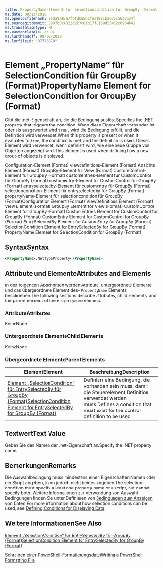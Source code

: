 ```yaml
---
title: PropertyName-Element für selectioncondition für GroupBy (Format) | Microsoft-Dokumentation
ms.date: 09/13/2016
ms.openlocfilehash: 8ada9a8ca7fbfdba5b2fea1881b2670c56a71d4f
ms.sourcegitcommit: 0907b8c6322d2c7c61b17f8168d53452c8964b41
ms.translationtype: MT
ms.contentlocale: de-DE
ms.lasthandoff: 08/05/2020
ms.locfileid: "87773078"
---
```

# <a name="propertyname-element-for-selectioncondition-for-groupby-format"></a><span data-ttu-id="2c67a-102">Element „PropertyName“ für SelectionCondition für GroupBy (Format)</span><span class="sxs-lookup"><span data-stu-id="2c67a-102">PropertyName Element for SelectionCondition for GroupBy (Format)</span></span>

<span data-ttu-id="2c67a-103">Gibt die .net-Eigenschaft an, die die Bedingung auslöst.</span><span class="sxs-lookup"><span data-stu-id="2c67a-103">Specifies the .NET property that triggers the condition.</span></span> <span data-ttu-id="2c67a-104">Wenn diese Eigenschaft vorhanden ist oder als ausgewertet wird `true` , wird die Bedingung erfüllt, und die Definition wird verwendet.</span><span class="sxs-lookup"><span data-stu-id="2c67a-104">When this property is present or when it evaluates to `true`, the condition is met, and the definition is used.</span></span> <span data-ttu-id="2c67a-105">Dieses Element wird verwendet, wenn definiert wird, wie eine neue Gruppe von Objekten angezeigt wird.</span><span class="sxs-lookup"><span data-stu-id="2c67a-105">This element is used when defining how a new group of objects is displayed.</span></span>

<span data-ttu-id="2c67a-106">Configuration-Element (Format) viewdefinitions-Element (Format) Ansichts Element (Format) GroupBy-Element für View (Format) CustomControl-Element für GroupBy (Format) customentries-Element für CustomControl für GroupBy (Format) customentry-Element für CustomControl für GroupBy (Format) entryselectedby-Element für customentry für GroupBy (Format) selectioncondition-Element für entryselectedby für GroupBy (Format) propertyName-Element für selectioncondition für GroupBy (Format)</span><span class="sxs-lookup"><span data-stu-id="2c67a-106">Configuration Element (Format) ViewDefinitions Element (Format) View Element (Format) GroupBy Element for View (Format) CustomControl Element for GroupBy (Format) CustomEntries Element for CustomControl for GroupBy (Format) CustomEntry Element for CustomControl for GroupBy (Format) EntrySelectedBy Element for CustomEntry for GroupBy (Format) SelectionCondition Element for EntrySelectedBy for GroupBy (Format) PropertyName Element for SelectionCondition for GroupBy (Format)</span></span>

## <a name="syntax"></a><span data-ttu-id="2c67a-107">Syntax</span><span class="sxs-lookup"><span data-stu-id="2c67a-107">Syntax</span></span>

```xml
<PropertyName>.NetTypeProperty</PropertyName>
```

## <a name="attributes-and-elements"></a><span data-ttu-id="2c67a-108">Attribute und Elemente</span><span class="sxs-lookup"><span data-stu-id="2c67a-108">Attributes and Elements</span></span>

<span data-ttu-id="2c67a-109">In den folgenden Abschnitten werden Attribute, untergeordnete Elemente und das übergeordnete Element des- `PropertyName` Elements beschrieben.</span><span class="sxs-lookup"><span data-stu-id="2c67a-109">The following sections describe attributes, child elements, and the parent element of the `PropertyName` element.</span></span>

### <a name="attributes"></a><span data-ttu-id="2c67a-110">Attribute</span><span class="sxs-lookup"><span data-stu-id="2c67a-110">Attributes</span></span>

<span data-ttu-id="2c67a-111">Keine</span><span class="sxs-lookup"><span data-stu-id="2c67a-111">None.</span></span>

### <a name="child-elements"></a><span data-ttu-id="2c67a-112">Untergeordnete Elemente</span><span class="sxs-lookup"><span data-stu-id="2c67a-112">Child Elements</span></span>

<span data-ttu-id="2c67a-113">Keine</span><span class="sxs-lookup"><span data-stu-id="2c67a-113">None.</span></span>

### <a name="parent-elements"></a><span data-ttu-id="2c67a-114">Übergeordnete Elemente</span><span class="sxs-lookup"><span data-stu-id="2c67a-114">Parent Elements</span></span>

|<span data-ttu-id="2c67a-115">Element</span><span class="sxs-lookup"><span data-stu-id="2c67a-115">Element</span></span>|<span data-ttu-id="2c67a-116">Beschreibung</span><span class="sxs-lookup"><span data-stu-id="2c67a-116">Description</span></span>|
|-------------|-----------------|
|[<span data-ttu-id="2c67a-117">Element „SelectionCondition“ für EntrySelectedBy für GroupBy (Format)</span><span class="sxs-lookup"><span data-stu-id="2c67a-117">SelectionCondition Element for EntrySelectedBy for GroupBy (Format)</span></span>](./selectioncondition-element-for-entryselectedby-for-groupby-format.md)|<span data-ttu-id="2c67a-118">Definiert eine Bedingung, die vorhanden sein muss, damit die Steuerelement Definition verwendet werden muss.</span><span class="sxs-lookup"><span data-stu-id="2c67a-118">Defines a condition that must exist for the control definition to be used.</span></span>|

## <a name="text-value"></a><span data-ttu-id="2c67a-119">Textwert</span><span class="sxs-lookup"><span data-stu-id="2c67a-119">Text Value</span></span>

<span data-ttu-id="2c67a-120">Geben Sie den Namen der .net-Eigenschaft an.</span><span class="sxs-lookup"><span data-stu-id="2c67a-120">Specify the .NET property name.</span></span>

## <a name="remarks"></a><span data-ttu-id="2c67a-121">Bemerkungen</span><span class="sxs-lookup"><span data-stu-id="2c67a-121">Remarks</span></span>

<span data-ttu-id="2c67a-122">Die Auswahlbedingung muss mindestens einen Eigenschaften Namen oder ein Skript angeben, kann jedoch nicht beides angeben.</span><span class="sxs-lookup"><span data-stu-id="2c67a-122">The selection condition must specify a least one property name or a script, but cannot specify both.</span></span> <span data-ttu-id="2c67a-123">Weitere Informationen zur Verwendung von Auswahl Bedingungen finden Sie unter Definieren von [Bedingungen zum Anzeigen von Daten](./defining-conditions-for-displaying-data.md).</span><span class="sxs-lookup"><span data-stu-id="2c67a-123">For more information about how selection conditions can be used, see [Defining Conditions for Displaying Data](./defining-conditions-for-displaying-data.md).</span></span>

## <a name="see-also"></a><span data-ttu-id="2c67a-124">Weitere Informationen</span><span class="sxs-lookup"><span data-stu-id="2c67a-124">See Also</span></span>

[<span data-ttu-id="2c67a-125">Element „SelectionCondition“ für EntrySelectedBy für GroupBy (Format)</span><span class="sxs-lookup"><span data-stu-id="2c67a-125">SelectionCondition Element for EntrySelectedBy for GroupBy (Format)</span></span>](./selectioncondition-element-for-entryselectedby-for-groupby-format.md)

[<span data-ttu-id="2c67a-126">Schreiben einer PowerShell-Formatierungsdatei</span><span class="sxs-lookup"><span data-stu-id="2c67a-126">Writing a PowerShell Formatting File</span></span>](./writing-a-powershell-formatting-file.md)
